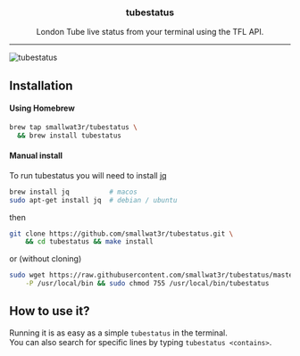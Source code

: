 <h3 align="center">tubestatus</h3>
<p align="center">London Tube live status from your terminal using the TFL API.</p>

---

![tubestatus](https://i.imgur.com/MI10KBJ.gif)

## Installation

#### Using Homebrew  

```sh
brew tap smallwat3r/tubestatus \
  && brew install tubestatus
```

#### Manual install

To run tubestatus you will need to install 
[jq](https://stedolan.github.io/jq/download) 
```sh
brew install jq          # macos
sudo apt-get install jq  # debian / ubuntu
```

then
```sh
git clone https://github.com/smallwat3r/tubestatus.git \
    && cd tubestatus && make install 
```
or (without cloning)
```sh
sudo wget https://raw.githubusercontent.com/smallwat3r/tubestatus/master/tubestatus \
    -P /usr/local/bin && sudo chmod 755 /usr/local/bin/tubestatus
```

## How to use it? 
Running it is as easy as a simple `tubestatus` in the terminal.  
You can also search for specific lines by typing `tubestatus <contains>`.  
